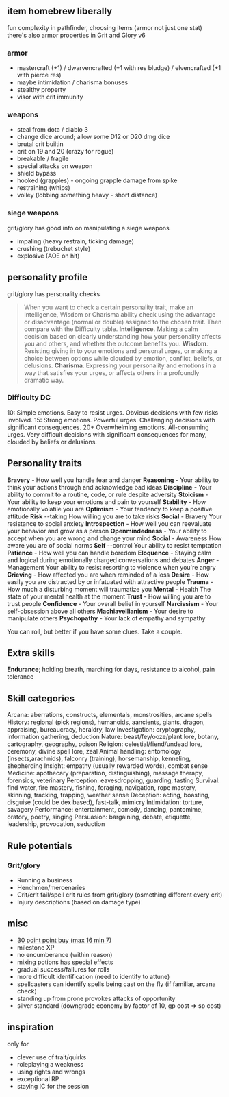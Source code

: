 
## item homebrew liberally
fun complexity in pathfinder, choosing items (armor not just one stat)
there's also armor properties in Grit and Glory v6
### armor
- mastercraft (+1) / dwarvencrafted (+1 with res bludge) / elvencrafted (+1 with pierce res)
- maybe intimidation / charisma bonuses
- stealthy property
- visor with crit immunity
### weapons
- steal from dota / diablo 3
- change dice around; allow some D12 or D20 dmg dice
- brutal crit builtin
- crit on 19 and 20 (crazy for rogue)
- breakable / fragile
- special attacks on weapon
- shield bypass
- hooked (grapples) - ongoing grapple damage from spike
- restraining (whips)
- volley (lobbing something heavy - short distance)
### siege weapons
grit/glory has good info on manipulating a siege weapons
- impaling (heavy restrain, ticking damage)
- crushing (trebuchet style)
- explosive (AOE on hit)

## personality profile
grit/glory has personality checks

> When you want to check a certain personality trait, make an Intelligence, Wisdom or Charisma ability check using the advantage or disadvantage (normal or double) assigned to the chosen trait. Then compare with the Difficulty table.
**Intelligence**. Making a calm decision based on clearly understanding how your personality affects you and others,
and whether the outcome benefits you.
**Wisdom**. Resisting giving in to your emotions and personal urges, or making a choice between options while clouded by emotion, conflict, beliefs, or delusions.
**Charisma**. Expressing your personality and emotions in a way that satisfies your urges, or affects others in a profoundly dramatic way.

### Difficulty DC
10: Simple emotions. Easy to resist urges. Obvious decisions with few risks involved.
15: Strong emotions. Powerful urges. Challenging decisions with significant consequences.
20+ Overwhelming emotions. All-consuming urges. Very difficult decisions with significant consequences for many, clouded by beliefs or delusions.

## Personality traits
**Bravery** - How well you handle fear and danger
**Reasoning** - Your ability to think your actions through and acknowledge bad ideas
**Discipline** - Your ability to commit to a routine, code, or rule despite adversity
**Stoicism** - Your ability to keep your emotions and pain to yourself
**Stability** - How emotionally volatile you are
**Optimism** - Your tendency to keep a positive attitude
**Risk** --taking How willing you are to take risks
**Social** - Bravery Your resistance to social anxiety
**Introspection** - How well you can reevaluate your behavior and grow as a person
**Openmindedness** - Your ability to accept when you are wrong and change your mind
**Social** - Awareness How aware you are of social norms
**Self** --control Your ability to resist temptation
**Patience** - How well you can handle boredom
**Eloquence** - Staying calm and logical during emotionally charged conversations and debates
**Anger** - Management Your ability to resist resorting to violence when you're angry
**Grieving** - How affected you are when reminded of a loss
**Desire** - How easily you are distracted by or infatuated with attractive people
**Trauma** - How much a disturbing moment will traumatize you
**Mental** - Health The state of your mental health at the moment
**Trust** - How willing you are to trust people
**Confidence** - Your overall belief in yourself
**Narcissism** - Your self-obsession above all others
**Machiavellianism** - Your desire to manipulate others
**Psychopathy** - Your lack of empathy and sympathy

You can roll, but better if you have some clues. Take a couple.

## Extra skills
**Endurance**; holding breath, marching for days, resistance to alcohol, pain tolerance
## Skill categories
Arcana: aberrations, constructs, elementals, monstrosities, arcane spells
History: regional (pick regions), humanoids, aancients, giants, dragon, appraising, bureaucracy, heraldry, law
Investigation: cryptography, information gathering, deduction
Nature: beast/fey/ooze/plant lore, botany, cartography, geography, poison
Religion: celestial/fiend/undead lore, ceremony, divine spell lore, zeal
Animal handling: entomology (insects,arachnids), falconry (training), horsemanship, kenneling, shepherding
Insight: empathy (usually rewarded words), combat sense
Medicine: apothecary (preparation, distinguishing), massage therapy, forensics, veterinary
Perception: eavesdropping, guarding, tasting
Survival: find water, fire mastery, fishing, foraging, navigation, rope mastery, skinning, tracking, trapping, weather sense
Deception: acting, boasting, disguise (could be dex based), fast-talk, mimicry
Intimidation: torture, savagery
Performance: entertainment, comedy, dancing, pantomime, oratory, poetry, singing
Persuasion: bargaining, debate, etiquette, leadership, provocation, seduction

## Rule potentials
### Grit/glory
- Running a business
- Henchmen/mercenaries
- Crit/crit fail/spell crit rules from grit/glory (osmething different every crit)
- Injury descriptions (based on damage type)

## misc
- [30 point point buy (max 16 min 7)](https://www.dndbeyond.com/linkout?remoteUrl=http%253a%252f%252fchicken-dinner.com%252f5e%252f5e-point-buy.html%2523customrace%2526NA%25268%25268%25268%25268%25268%25268%25260%25260%252630%252616%25266%252619%252615%252612%25269%25267%25265%25264%25263%25262%25261%25260%25261%25262%25264%25266%25269%25264%25264%25264%25264%25264%25264)
- milestone XP
- no encumberance (within reason)
- mixing potions has special effects
- gradual success/failures for rolls
- more difficult identification (need to identify to attune)
- spellcasters can identify spells being cast on the fly (if familiar, arcana check)
- standing up from prone provokes attacks of opportunity
- silver standard (downgrade economy by factor of 10, gp cost => sp cost)

## inspiration
only for
- clever use of trait/quirks
- roleplaying a weakness
- using rights and wrongs
- exceptional RP
- staying IC for the session
